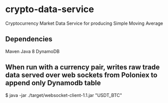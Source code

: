 # crypto-data-service
Cryptocurrency Market Data Service for producing Simple Moving Average

## Dependencies

Maven
Java 8
DynamoDB

## When run with a currency pair, writes raw trade data served over web sockets from Poloniex to append only Dynamodb table

$ java -jar ./target/websocket-client-1.1.jar "USDT_BTC"
